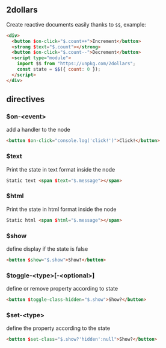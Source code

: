 ## 2dollars

Create reactive documents easily thanks to `$$`, example:

```html
<div>
  <button $on-click="$.count++">Increment</button>
  <strong $text="$.count"></strong>
  <button $on-click="$.count--">Decrement</button>
  <script type="module">
    import $$ from "https://unpkg.com/2dollars";
    const state = $$({ count: 0 });
  </script>
</div>
```

## directives

### $on-\<event\>

add a handler to the node

```html
<button $on-click="console.log('click!')">Click!</button>
```

### $text

Print the state in text format inside the node

```html
Static text <span $text="$.message"></span>
```

### $html

Print the state in html format inside the node

```html
Static html <span $html="$.message"></span>
```

### $show

define display if the state is false

```html
<button $show="$.show">Show?</button>
```

### $toggle-\<type\>[-\<optional\>]

define or remove property according to state

```html
<button $toggle-class-hidden="$.show">Show?</button>
```

### $set-\<type\>

define the property according to the state

```html
<button $set-class="$.show?'hidden':null">Show?</button>
```
